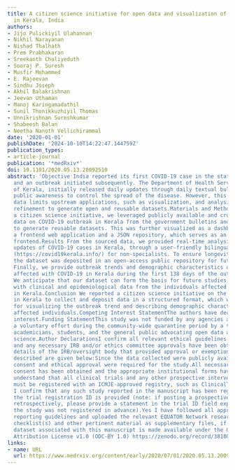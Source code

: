 ```yaml
---
title: A citizen science initiative for open data and visualization of COVID-19 outbreak
  in Kerala, India
authors:
- Jijo Pulickiyil Ulahannan
- Nikhil Narayanan
- Nishad Thalhath
- Prem Prabhakaran
- Sreekanth Chaliyeduth
- Sooraj P. Suresh
- Musfir Mohammed
- E. Rajeevan
- Sindhu Joseph
- Akhil Balakrishnan
- Jeevan Uthaman
- Manoj Karingamadathil
- Sunil Thonikkuzhiyil Thomas
- Unnikrishnan Sureshkumar
- Shabeesh Balan
- Neetha Nanoth Vellichirammal
date: '2020-01-01'
publishDate: '2024-10-10T14:22:47.144759Z'
publication_types:
- article-journal
publication: '*medRxiv*'
doi: 10.1101/2020.05.13.20092510
abstract: 'Objective India reported its first COVID-19 case in the state of Kerala
  and an outbreak initiated subsequently. The Department of Health Services, Government
  of Kerala, initially released daily updates through daily textual bulletins for
  public awareness to control the spread of the disease. However, this unstructured
  data limits upstream applications, such as visualization, and analysis, thus demanding
  refinement to generate open and reusable datasets.Materials and Methods Through
  a citizen science initiative, we leveraged publicly available and crowd-verified
  data on COVID-19 outbreak in Kerala from the government bulletins and media outlets
  to generate reusable datasets. This was further visualized as a dashboard through
  a frontend web application and a JSON repository, which serves as an API for the
  frontend.Results From the sourced data, we provided real-time analysis, and daily
  updates of COVID-19 cases in Kerala, through a user-friendly bilingual dashboard
  (https://covid19kerala.info/) for non-specialists. To ensure longevity and reusability,
  the dataset was deposited in an open-access public repository for future analysis.
  Finally, we provide outbreak trends and demographic characteristics of the individuals
  affected with COVID-19 in Kerala during the first 138 days of the outbreak.Discussion
  We anticipate that our dataset can form the basis for future studies, supplemented
  with clinical and epidemiological data from the individuals affected with COVID-19
  in Kerala.Conclusion We reported a citizen science initiative on the COVID-19 outbreak
  in Kerala to collect and deposit data in a structured format, which was utilized
  for visualizing the outbreak trend and describing demographic characteristics of
  affected individuals.Competing Interest StatementThe authors have declared no competing
  interest.Funding StatementThis study was not funded by any agencies and was purely
  a voluntary effort during the community-wide quarantine period by a team of technologists,
  academicians, students, and the general public advocating open data and citizen
  science.Author DeclarationsI confirm all relevant ethical guidelines have been followed,
  and any necessary IRB and/or ethics committee approvals have been obtained.YesThe
  details of the IRB/oversight body that provided approval or exemption for the research
  described are given below:Since the data collected were publicly available, no individual
  consent and ethical approval were required for the study.All necessary patient/participant
  consent has been obtained and the appropriate institutional forms have been archived.YesI
  understand that all clinical trials and any other prospective interventional studies
  must be registered with an ICMJE-approved registry, such as ClinicalTrials.gov.
  I confirm that any such study reported in the manuscript has been registered and
  the trial registration ID is provided (note: if posting a prospective study registered
  retrospectively, please provide a statement in the trial ID field explaining why
  the study was not registered in advance).Yes I have followed all appropriate research
  reporting guidelines and uploaded the relevant EQUATOR Network research reporting
  checklist(s) and other pertinent material as supplementary files, if applicable.YesThe
  dataset associated with this manuscript is made available under the Open Data Commons
  Attribution License v1.0 (ODC-BY 1.0) https://zenodo.org/record/3818096'
links:
- name: URL
  url: https://www.medrxiv.org/content/early/2020/07/01/2020.05.13.20092510
---
```

